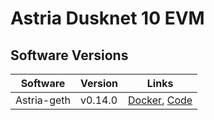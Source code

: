 # Astria Dusknet 10 EVM

## Software Versions

|  Software  | Version | Links |
|------------|---------|-------|
| Astria-geth  | v0.14.0  | [Docker](http://ghcr.io/astriaorg/astria-geth:0.14.0), [Code](https://github.com/astriaorg/astria-geth/tree/v0.14.0) |
